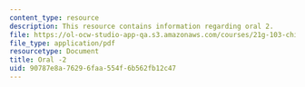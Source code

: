 ```yaml
---
content_type: resource
description: This resource contains information regarding oral 2.
file: https://ol-ocw-studio-app-qa.s3.amazonaws.com/courses/21g-103-chinese-iii-regular-fall-2003/90787e8a76296faa554f6b562fb12c47_MIT21G_103F03_oral_2.pdf
file_type: application/pdf
resourcetype: Document
title: Oral -2
uid: 90787e8a-7629-6faa-554f-6b562fb12c47
---
```

